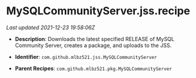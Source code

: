 # MySQLCommunityServer.jss.recipe

_Last updated 2021-12-23 19:58:06Z_

- **Description**: Downloads the latest specified RELEASE of MySQL Community Server, creates a package, and uploads to the JSS.

- **Identifier**: `com.github.mlbz521.jss.MySQLCommunityServer`

- **Parent Recipes**: `com.github.mlbz521.pkg.MySQLCommunityServer`
